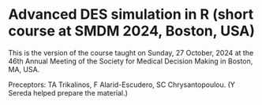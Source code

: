 # Advanced DES simulation in R (short course at SMDM 2024, Boston, USA)

This is the version of the course taught on Sunday, 27 October, 2024 at the 
46th Annual Meeting of the Society for Medical Decision Making in Boston, MA, USA.


Preceptors: TA Trikalinos, F Alarid-Escudero, SC Chrysantopoulou. 
(Y Sereda helped prepare the material.)


